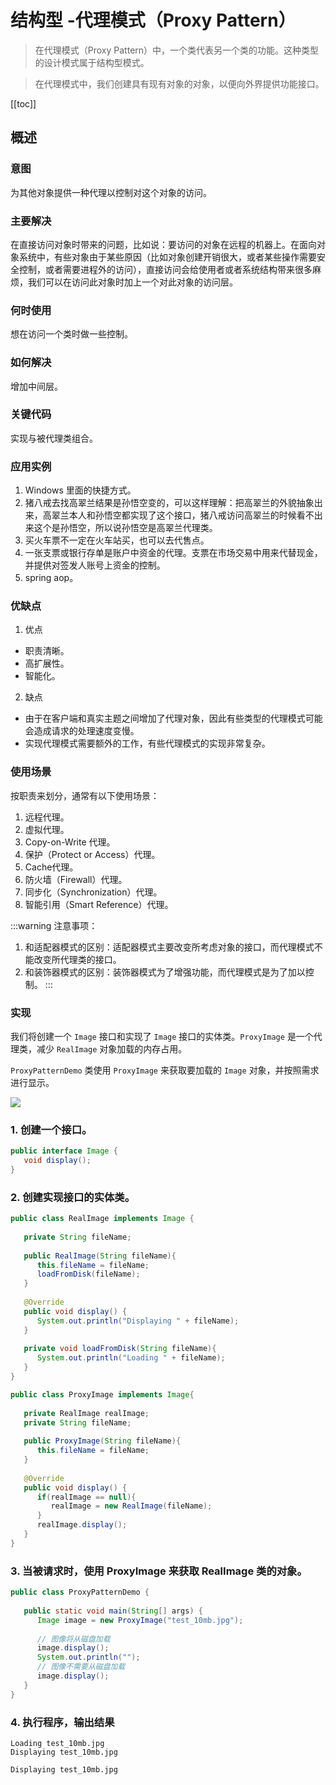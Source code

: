 # 结构型 -代理模式（Proxy Pattern）
> 在代理模式（Proxy Pattern）中，一个类代表另一个类的功能。这种类型的设计模式属于结构型模式。

> 在代理模式中，我们创建具有现有对象的对象，以便向外界提供功能接口。

[[toc]]
## 概述
### 意图
为其他对象提供一种代理以控制对这个对象的访问。

### 主要解决
在直接访问对象时带来的问题，比如说：要访问的对象在远程的机器上。在面向对象系统中，有些对象由于某些原因（比如对象创建开销很大，或者某些操作需要安全控制，或者需要进程外的访问），直接访问会给使用者或者系统结构带来很多麻烦，我们可以在访问此对象时加上一个对此对象的访问层。

### 何时使用
想在访问一个类时做一些控制。

### 如何解决
增加中间层。

### 关键代码
实现与被代理类组合。

### 应用实例
1. Windows 里面的快捷方式。 
2. 猪八戒去找高翠兰结果是孙悟空变的，可以这样理解：把高翠兰的外貌抽象出来，高翠兰本人和孙悟空都实现了这个接口，猪八戒访问高翠兰的时候看不出来这个是孙悟空，所以说孙悟空是高翠兰代理类。 
3. 买火车票不一定在火车站买，也可以去代售点。 
4. 一张支票或银行存单是账户中资金的代理。支票在市场交易中用来代替现金，并提供对签发人账号上资金的控制。 
5. spring aop。

### 优缺点
1. 优点 
- 职责清晰。
- 高扩展性。
- 智能化。

2. 缺点
- 由于在客户端和真实主题之间增加了代理对象，因此有些类型的代理模式可能会造成请求的处理速度变慢。 
- 实现代理模式需要额外的工作，有些代理模式的实现非常复杂。

### 使用场景
按职责来划分，通常有以下使用场景：
1. 远程代理。
2. 虚拟代理。 
3. Copy-on-Write 代理。 
4. 保护（Protect or Access）代理。 
5. Cache代理。 
6. 防火墙（Firewall）代理。 
7. 同步化（Synchronization）代理。 
8. 智能引用（Smart Reference）代理。

:::warning
注意事项： 
1. 和适配器模式的区别：适配器模式主要改变所考虑对象的接口，而代理模式不能改变所代理类的接口。
2. 和装饰器模式的区别：装饰器模式为了增强功能，而代理模式是为了加以控制。
:::
### 实现
我们将创建一个 `Image` 接口和实现了 `Image` 接口的实体类。`ProxyImage` 是一个代理类，减少 `RealImage` 对象加载的内存占用。

`ProxyPatternDemo` 类使用 `ProxyImage` 来获取要加载的 `Image` 对象，并按照需求进行显示。

![](https://cdn.jsdelivr.net/gh/janker0718/image_store@master/img/20220403210554.png)

### 1. 创建一个接口。
```java
public interface Image {
   void display();
}
```
### 2. 创建实现接口的实体类。

```java
public class RealImage implements Image {
 
   private String fileName;
 
   public RealImage(String fileName){
      this.fileName = fileName;
      loadFromDisk(fileName);
   }
 
   @Override
   public void display() {
      System.out.println("Displaying " + fileName);
   }
 
   private void loadFromDisk(String fileName){
      System.out.println("Loading " + fileName);
   }
}
```
```java
public class ProxyImage implements Image{
 
   private RealImage realImage;
   private String fileName;
 
   public ProxyImage(String fileName){
      this.fileName = fileName;
   }
 
   @Override
   public void display() {
      if(realImage == null){
         realImage = new RealImage(fileName);
      }
      realImage.display();
   }
}
```
### 3. 当被请求时，使用 ProxyImage 来获取 RealImage 类的对象。
```java
public class ProxyPatternDemo {
   
   public static void main(String[] args) {
      Image image = new ProxyImage("test_10mb.jpg");
 
      // 图像将从磁盘加载
      image.display(); 
      System.out.println("");
      // 图像不需要从磁盘加载
      image.display();  
   }
}
```
### 4. 执行程序，输出结果
```shell
Loading test_10mb.jpg
Displaying test_10mb.jpg

Displaying test_10mb.jpg
```